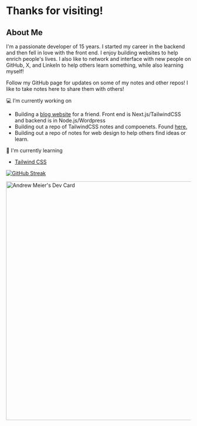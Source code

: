 # Thanks for visiting!

## About Me

I'm a passionate developer of 15 years. I started my career in the backend and then fell in love with the front end. I enjoy building websites to help enrich people's lives. I also like to network and interface with new people on GitHub, X, and LinkeIn to help others learn something, while also learning myself! 

Follow my GitHub page for updates on some of my notes and other repos! I like to take notes here to share them with others!

💻 I’m currently working on 
- Building a <a href="https://github.com/ajmeier29/legionofwholeness">blog website</a> for a friend. Front end is Next.js/TailwindCSS and backend is in Node.js/Wordpress
- Building out a repo of TailwindCSS notes and compoenets. Found <a href="https://github.com/ajmeier29/tailwindComponents">here.</a>
- Building out a repo of notes for web design to help others find ideas or learn.

📖 I'm currently learning
- <a href="https://tailwindcss.com/">Tailwind CSS</a>

[![GitHub Streak](https://streak-stats.demolab.com?user=ajmeier29&theme=highcontrast&hide_border=true)](https://git.io/streak-stats)

<a href="https://app.daily.dev/ajmeier29"><img src="https://api.daily.dev/devcards/v2/1WwTFxcQ0Dy1mQLw5BtSV.png?r=4y8&type=wide" width="652" alt="Andrew Meier's Dev Card"/></a>

<!--
**ajmeier29/ajmeier29** is a ✨ _special_ ✨ repository because its `README.md` (this file) appears on your GitHub profile.

Here are some ideas to get you started:

- 🔭 I’m currently working on ...
- 🌱 I’m currently learning ...
- 👯 I’m looking to collaborate on ...
- 🤔 I’m looking for help with ...
- 💬 Ask me about ...
- 📫 How to reach me: ...
- 😄 Pronouns: ...
- ⚡ Fun fact: ...
-->
